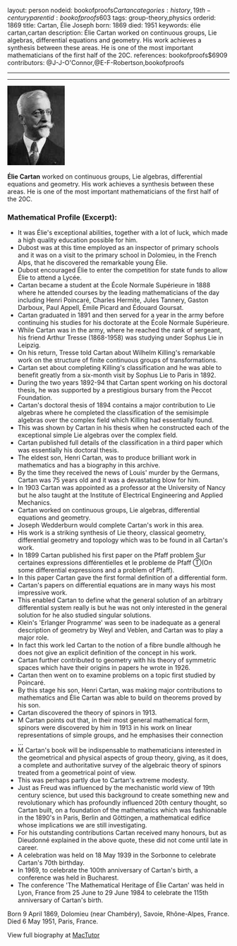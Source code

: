 layout: person
nodeid: bookofproofs$Cartan
categories: history,19th-century
parentid: bookofproofs$603
tags: group-theory,physics
orderid: 1869
title: Cartan, Élie Joseph
born: 1869
died: 1951
keywords: élie cartan,cartan
description: Élie Cartan worked on continuous groups, Lie algebras, differential equations and geometry. His work achieves a synthesis between these areas. He is one of the most important mathematicians of the first half of the 20C.
references: bookofproofs$6909
contributors: @J-J-O'Connor,@E-F-Robertson,bookofproofs

---



---

![Cartan.jpg](https://github.com/bookofproofs/bookofproofs.github.io/blob/main/_sources/_assets/images/portraits/Cartan.jpg?raw=true)

**Élie Cartan** worked on continuous groups, Lie algebras, differential equations and geometry. His work achieves a synthesis between these areas. He is one of the most important mathematicians of the first half of the 20C.

### Mathematical Profile (Excerpt):
* It was Élie's exceptional abilities, together with a lot of luck, which made a high quality education possible for him.
* Dubost was at this time employed as an inspector of primary schools and it was on a visit to the primary school in Dolomieu, in the French Alps, that he discovered the remarkable young Élie.
* Dubost encouraged Élie to enter the competition for state funds to allow Élie to attend a Lycée.
* Cartan became a student at the École Normale Supérieure in 1888 where he attended courses by the leading mathematicians of the day including Henri Poincaré, Charles Hermite, Jules Tannery, Gaston Darboux, Paul Appell, Émile Picard and Édouard Goursat.
* Cartan graduated in 1891 and then served for a year in the army before continuing his studies for his doctorate at the École Normale Supérieure.
* While Cartan was in the army, where he reached the rank of sergeant, his friend Arthur Tresse (1868-1958) was studying under Sophus Lie in Leipzig.
* On his return, Tresse told Cartan about Wilhelm Killing's remarkable work on the structure of finite continuous groups of transformations.
* Cartan set about completing Killing's classification and he was able to benefit greatly from a six-month visit by Sophus Lie to Paris in 1892.
* During the two years 1892-94 that Cartan spent working on his doctoral thesis, he was supported by a prestigious bursary from the Peccot Foundation.
* Cartan's doctoral thesis of 1894 contains a major contribution to Lie algebras where he completed the classification of the semisimple algebras over the complex field which Killing had essentially found.
* This was shown by Cartan in his thesis when he constructed each of the exceptional simple Lie algebras over the complex field.
* Cartan published full details of the classification in a third paper which was essentially his doctoral thesis.
* The eldest son, Henri Cartan, was to produce brilliant work in mathematics and has a biography in this archive.
* By the time they received the news of Louis' murder by the Germans, Cartan was 75 years old and it was a devastating blow for him.
* In 1903 Cartan was appointed as a professor at the University of Nancy but he also taught at the Institute of Electrical Engineering and Applied Mechanics.
* Cartan worked on continuous groups, Lie algebras, differential equations and geometry.
* Joseph Wedderburn would complete Cartan's work in this area.
* His work is a striking synthesis of Lie theory, classical geometry, differential geometry and topology which was to be found in all Cartan's work.
* In 1899 Cartan published his first paper on the Pfaff problem Sur certaines expressions différentielles et le probleme de Pfaff Ⓣ(On some differential expressions and a problem of Pfaff).
* In this paper Cartan gave the first formal definition of a differential form.
* Cartan's papers on differential equations are in many ways his most impressive work.
* This enabled Cartan to define what the general solution of an arbitrary differential system really is but he was not only interested in the general solution for he also studied singular solutions.
* Klein's 'Erlanger Programme' was seen to be inadequate as a general description of geometry by Weyl and Veblen, and Cartan was to play a major role.
* In fact this work led Cartan to the notion of a fibre bundle although he does not give an explicit definition of the concept in his work.
* Cartan further contributed to geometry with his theory of symmetric spaces which have their origins in papers he wrote in 1926.
* Cartan then went on to examine problems on a topic first studied by Poincaré.
* By this stage his son, Henri Cartan, was making major contributions to mathematics and Élie Cartan was able to build on theorems proved by his son.
* Cartan discovered the theory of spinors in 1913.
* M Cartan points out that, in their most general mathematical form, spinors were discovered by him in 1913 in his work on linear representations of simple groups, and he emphasises their connection ...
* M Cartan's book will be indispensable to mathematicians interested in the geometrical and physical aspects of group theory, giving, as it does, a complete and authoritative survey of the algebraic theory of spinors treated from a geometrical point of view.
* This was perhaps partly due to Cartan's extreme modesty.
* Just as Freud was influenced by the mechanistic world view of 19th  century science, but used this background to create something new and revolutionary which has profoundly influenced 20th  century thought, so Cartan built, on a foundation of the mathematics which was fashionable in the 1890's in Paris, Berlin and Göttingen, a mathematical edifice whose implications we are still investigating.
* For his outstanding contributions Cartan received many honours, but as Dieudonné explained in the above quote, these did not come until late in career.
* A celebration was held on 18 May 1939 in the Sorbonne to celebrate Cartan's 70th  birthday.
* In 1969, to celebrate the 100th  anniversary of Cartan's birth, a conference was held in Bucharest.
* The conference 'The Mathematical Heritage of Élie Cartan' was held in Lyon, France from 25 June to 29 June 1984 to celebrate the 115th  anniversary of Cartan's birth.

Born 9 April 1869, Dolomieu (near Chambéry), Savoie, Rhône-Alpes, France. Died 6 May 1951, Paris, France.

View full biography at [MacTutor](https://mathshistory.st-andrews.ac.uk/Biographies/Cartan/)
